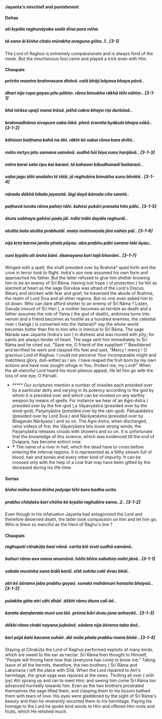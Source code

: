 #### Jayanta's mischief and punishment

#### Dohas

##### ati kṛpāla raghunāyaka sadā dīna para nēha.
##### tā sana āi kīnha chalu mūrakha avaguna gēha..1.. [3-1]

The Lord of Raghus is extremely compassionate and is always fond of the meek. But the mischievous fool came and played a trick even with Him.

#### Chaupais

##### prērita maṃtra brahmasara dhāvā. calā bhāji bāyasa bhaya pāvā..
##### dhari nija rupa gayau pitu pāhīṃ. rāma bimukha rākhā tēhi nāhīṃ.. [3-1-1]
##### bhā nirāsa upajī mana trāsā. jathā cakra bhaya riṣi durbāsā..
##### brahmadhāma sivapura saba lōkā. phirā śramita byākula bhaya sōkā.. [3-1-2]
##### kāhūom baiṭhana kahā na ōhī. rākhi kō sakai rāma kara drōhī..
##### mātu mṛtyu pitu samana samānā. sudhā hōi biṣa sunu harijānā.. [3-1-3]
##### mitra karai sata ripu kai karanī. tā kahaom bibudhanadī baitaranī..
##### saba jagu tāhi analahu tē tātā. jō raghubīra bimukha sunu bhrātā.. [3-1-4]
##### nārada dēkhā bikala jayaṃtā. lāgi dayā kōmala cita saṃtā..
##### paṭhavā turata rāma pahiṃ tāhī. kahēsi pukāri pranata hita pāhī.. [3-1-5]
##### ātura sabhaya gahēsi pada jāī. trāhi trāhi dayāla raghurāī..
##### atulita bala atulita prabhutāī. maiṃ matimaṃda jāni nahiṃ pāī.. [3-1-6]
##### nija kṛta karma janita phala pāyau. aba prabhu pāhi sarana taki āyau..
##### suni kṛpāla ati ārata bānī. ēkanayana kari tajā bhavānī.. [3-1-7]

Winged with a spell, the shaft presided over by Brahmā* sped forth and the crow in terror took to flight. Indra's son now assumed his own form and approached his father. But the latter refused to give him shelter knowing him to be an enemy of Śrī Rāma. Having lost hope ( of protection ) he felt as alarmed at heart as the sage Dūrvāsa was afraid of the Lord's Discus. Weary and stricken with fear and grief, he traversed the abode of Brahma, the realm of Lord Śiva and all other regions. But no one even asked him to sit down. Who can dare afford shelter to an enemy of Śrī Rāma ? Listen, Garuḍa (mount of Śrī Hari ), a mother becomes as terrible as death and a father assumes the role of Yama ( the god of death), ambrosia turns into venom and a friend becomes as hostile as a hundred enemies, the celestial river ( Gaṅgā ) is converted into the Vaitaraṇī† nay the whole world becomes hotter than fire to him who is inimical to Śrī Rāma. The sage Nārada saw Jayanta (Indra's son ) in distress and was moved with pity; for saints are always tender of heart. The sage sent him immediately to Śrī Rāma and he cried out, "Save me, O friend of the suppliant !" Bewildered and terrified he went and clasped His feet and said, "Mercy ! mercy ! O gracious Lord of Raghus. I could not perceive Your incomparable might and matchless glory, dull-witted as I am. I have reaped the fruit born by my own actions and have now sought refuge in You. Protect me, my Lord!" When the all-merciful Lord heard his most piteous appeal, He let him go with the loss of one eye, O Pārvatī.

- ***** Our scriptures mention a number of missiles each presided over by a particular deity and varying in its potency according to the god by whom it is presided over and which can be invoked on any earthly weapon by means of spells. For instance we hear of an Agni-Astra ( presided over by the fire-god ),a Vāyavyāstra (presided over by the wind-god), Parjanyāstra (presided over by the rain-god). Pāśupatāstra (presided over by Lord Śiva ) and Nārāyaṇāstra (presided over by Bhagavān Nārāyaṇa ) and so on. The Agni-Astra, when discharged, rains volleys of fire; the Vāyavyāstra lets loose strong winds; the Parjanyāstra releases clouds with showers and so on. It is unfortunate that the knowledge of this science, which was evidenced till the end of Dvāpara, has become extinct now.
- **†** The name of a river in hell, which the dead have to cross before entering the infernal regions. It is represented as a filthy stream full of blood, hair and bones and every other kind of impurity. It can be crossed only with the help of a cow that may have been gifted by the deceased during his life-time.

#### Sortas

##### kīnha mōha basa drōha jadyapi tēhi kara badha ucita.
##### prabhu chāḍaēu kari chōha kō kṛpāla raghubīra sama..2.. [3-1-2]

Even though in his infatuation Jayanta had antagonized the Lord and therefore deserved death, the latter took compassion on him and let him go. Who is there so merciful as the Hero of Raghu's line ?

#### Chaupais

##### raghupati citrakūṭa basi nānā. carita kiē śruti sudhā samānā..
##### bahuri rāma asa mana anumānā. hōihi bhīra sabahiṃ mōhi jānā.. [3-1-1]
##### sakala muninha sana bidā karāī. sītā sahita calē dvau bhāī..
##### atri kē āśrama jaba prabhu gayaū. sunata mahāmuni haraṣita bhayaū.. [3-1-2]
##### pulakita gāta atri uṭhi dhāē. dēkhi rāmu ātura cali āē..
##### karata daṃḍavata muni ura lāē. prēma bāri dvau jana anhavāē.. [3-1-3]
##### dēkhi rāma chabi nayana juḍaānē. sādara nija āśrama taba ānē..
##### kari pūjā kahi bacana suhāē. diē mūla phala prabhu mana bhāē.. [3-1-4]

Staying at Citrakūṭa the Lord of Raghus performed exploits of many kinds, which are sweet to the ear as nectar. Śrī Rāma then thought to Himself, "People will throng here now that (everyone has come to know me." Taking leave of all the hermits, therefore, the two brothers ( Śrī Rāma and Lakṣmaṇa ) left the place with Sītā. When the Lord repaired to Atri's hermitage, the great sage was rejoiced at the news. Thrilling all over ( with joy) Atri sprang up and ran to meet Him; and seeing him come Śrī Rāma too advanced hurriedly towards him. Even as the two brothers prostrated themselves the sage lifted them, and clasping them to his bosom bathed them with tears of love. His eyes were gladdened by the sight of Śrī Rāma's beauty and then he reverently escorted them to his hermitage. Paying his homage to the Lord he spoke kind words to Him and offered Him roots and fruits, which He relished much.